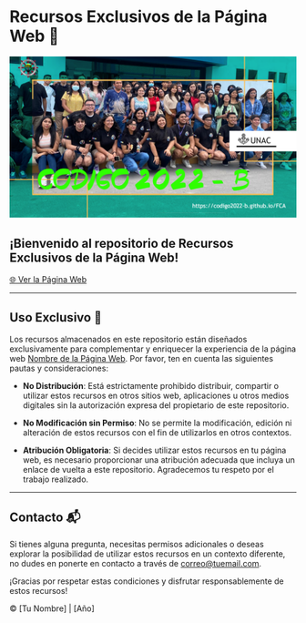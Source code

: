 # Recursos Exclusivos de la Página Web 🎁

![Logo de la Página Web](https://github.com/CODIGO2022-B/recurcursos/blob/main/img/aa.webp)

## ¡Bienvenido al repositorio de Recursos Exclusivos de la Página Web!

[🌐 Ver la Página Web](https://your-website-url.com)

---

## Uso Exclusivo 🚫

Los recursos almacenados en este repositorio están diseñados exclusivamente para complementar y enriquecer la experiencia de la página web [Nombre de la Página Web](https://your-website-url.com). Por favor, ten en cuenta las siguientes pautas y consideraciones:

- **No Distribución**: Está estrictamente prohibido distribuir, compartir o utilizar estos recursos en otros sitios web, aplicaciones u otros medios digitales sin la autorización expresa del propietario de este repositorio.

- **No Modificación sin Permiso**: No se permite la modificación, edición ni alteración de estos recursos con el fin de utilizarlos en otros contextos.

- **Atribución Obligatoria**: Si decides utilizar estos recursos en tu página web, es necesario proporcionar una atribución adecuada que incluya un enlace de vuelta a este repositorio. Agradecemos tu respeto por el trabajo realizado.

---

## Contacto 📬

Si tienes alguna pregunta, necesitas permisos adicionales o deseas explorar la posibilidad de utilizar estos recursos en un contexto diferente, no dudes en ponerte en contacto a través de [correo@tuemail.com](mailto:correo@tuemail.com).

¡Gracias por respetar estas condiciones y disfrutar responsablemente de estos recursos!

&copy; [Tu Nombre] | [Año]
